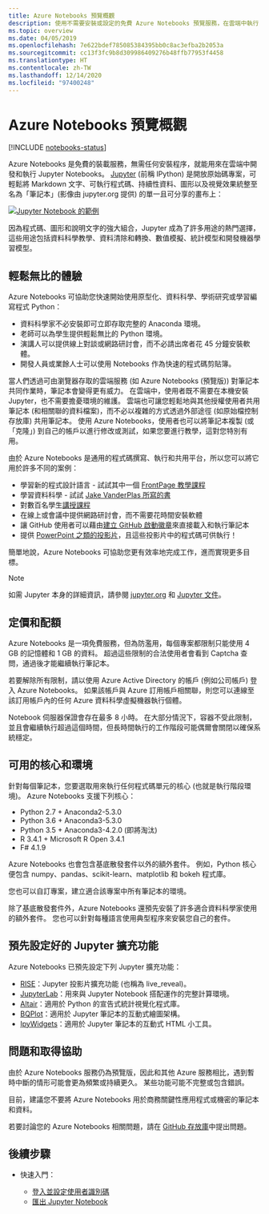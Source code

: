 ```yaml
---
title: Azure Notebooks 預覽概觀
description: 使用不需要安裝或設定的免費 Azure Notebooks 預覽服務，在雲端中執行 Jupyter Notebook。
ms.topic: overview
ms.date: 04/05/2019
ms.openlocfilehash: 7e622bdef785085384395bb0c8ac3efba2b2053a
ms.sourcegitcommit: cc13f3fc9b8d309986409276b48ffb77953f4458
ms.translationtype: HT
ms.contentlocale: zh-TW
ms.lasthandoff: 12/14/2020
ms.locfileid: "97400248"
---
```

# <a name="overview-of-azure-notebooks-preview"></a>Azure Notebooks 預覽概觀

[!INCLUDE [notebooks-status](../../includes/notebooks-status.md)]

Azure Notebooks 是免費的裝載服務，無需任何安裝程序，就能用來在雲端中開發和執行 Jupyter Notebooks。 [Jupyter](https://jupyter.org/) (前稱 IPython) 是開放原始碼專案，可輕鬆將 Markdown 文字、可執行程式碼、持續性資料、圖形以及視覺效果統整至名為「筆記本」(影像由 jupyter.org 提供) 的單一且可分享的畫布上：

[![Jupyter Notebook 的範例](https://jupyter.org/assets/jupyterpreview.png)](https://jupyter.org/assets/jupyterpreview.png#lightbox)

因為程式碼、圖形和說明文字的強大組合，Jupyter 成為了許多用途的熱門選擇，這些用途包括資料科學教學、資料清除和轉換、數值模擬、統計模型和開發機器學習模型。

## <a name="hassle-free-experience"></a>輕鬆無比的體驗

Azure Notebooks 可協助您快速開始使用原型化、資料科學、學術研究或學習編寫程式 Python：

- 資料科學家不必安裝即可立即存取完整的 Anaconda 環境。
- 老師可以為學生提供輕鬆無比的 Python 環境。
- 演講人可以提供線上對談或網路研討會，而不必請出席者花 45 分鐘安裝軟體。
- 開發人員或業餘人士可以使用 Notebooks 作為快速的程式碼剪貼簿。

當人們透過可由瀏覽器存取的雲端服務 (如 Azure Notebooks (預覽版)) 對筆記本共同作業時，筆記本會變得更有威力。 在雲端中，使用者既不需要在本機安裝 Jupyter，也不需要擔憂環境的維護。 雲端也可讓您輕鬆地與其他授權使用者共用筆記本 (和相關聯的資料檔案)，而不必以複雜的方式透過外部途徑 (如原始檔控制存放庫) 共用筆記本。 使用 Azure Notebooks，使用者也可以將筆記本複製 (或「克隆」) 到自己的帳戶以進行修改或測試，如果您要進行教學，這對您特別有用。

由於 Azure Notebooks 是通用的程式碼撰寫、執行和共用平台，所以您可以將它用於許多不同的案例：

- 學習新的程式設計語言 - 試試其中一個 [FrontPage 教學課程](https://notebooks.azure.com/Microsoft/projects/samples/html/Introduction%20to%20Python.ipynb)
- 學習資料科學 - 試試 [Jake VanderPlas 所寫的書](https://notebooks.azure.com/jakevdp/projects/PythonDataScienceHandbook)
- 對數百名學生[講授課程](https://notebooks.azure.com/garth-wells/projects/CUED-IA-Computing-Michaelmas)
- 在線上或會議中提供網路研討會，而不需要花時間安裝軟體 
- 讓 GitHub 使用者可以藉由[建立 GitHub 啟動徽章](https://notebooks.azure.com/help/projects/sharing/create-a-github-badge)來直接載入和執行筆記本
- 提供 [PowerPoint 之類的投影片](https://notebooks.azure.com/help/jupyter-notebooks/slides)，且這些投影片中的程式碼可供執行！

簡單地說，Azure Notebooks 可協助您更有效率地完成工作，進而實現更多目標。

> [!Note]
> 如需 Jupyter 本身的詳細資訊，請參閱 [jupyter.org](https://jupyter.org/) 和 [Jupyter 文件](https://jupyter-notebook.readthedocs.io/en/latest/)。

## <a name="pricing-and-quotas"></a>定價和配額

Azure Notebooks 是一項免費服務，但為防濫用，每個專案都限制只能使用 4 GB 的記憶體和 1 GB 的資料。 超過這些限制的合法使用者會看到 Captcha 查問，通過後才能繼續執行筆記本。

若要解除所有限制，請以使用 Azure Active Directory 的帳戶 (例如公司帳戶) 登入 Azure Notebooks。 如果該帳戶與 Azure 訂用帳戶相關聯，則您可以連線至該訂用帳戶內的任何 Azure 資料科學虛擬機器執行個體。 

Notebook 伺服器保證會存在最多 8 小時。 在大部分情況下，容器不受此限制，並且會繼續執行超過這個時間，但長時間執行的工作階段可能偶爾會關閉以確保系統穩定。

## <a name="available-kernels-and-environments"></a>可用的核心和環境

針對每個筆記本，您要選取用來執行任何程式碼單元的核心 (也就是執行階段環境)。 Azure Notebooks 支援下列核心：

- Python 2.7 + Anaconda2-5.3.0
- Python 3.6 + Anaconda3-5.3.0
- Python 3.5 + Anaconda3-4.2.0 (即將淘汰)
- R 3.4.1 + Microsoft R Open 3.4.1
- F# 4.1.9

Azure Notebooks 也會包含基底散發套件以外的額外套件。 例如，Python 核心便包含 numpy、pandas、scikit-learn、matplotlib 和 bokeh 程式庫。

您也可以自訂專案，建立適合該專案中所有筆記本的環境。

除了基底散發套件外，Azure Notebooks 還預先安裝了許多適合資料科學家使用的額外套件。 您也可以針對每種語言使用典型程序來安裝您自己的套件。

## <a name="pre-configured-jupyter-extensions"></a>預先設定好的 Jupyter 擴充功能

Azure Notebooks 已預先設定下列 Jupyter 擴充功能：

- [RISE](https://github.com/damianavila/RISE)：Jupyter 投影片擴充功能 (也稱為 live_reveal)。
- [JupyterLab](https://github.com/jupyterlab/jupyterlab)：用來與 Jupyter Notebook 搭配運作的完整計算環境。
- [Altair](https://github.com/ellisonbg/altair)：適用於 Python 的宣告式統計視覺化程式庫。
- [BQPlot](https://github.com/bloomberg/bqplot)：適用於 Jupyter 筆記本的互動式繪圖架構。
- [IpyWidgets](https://github.com/jupyter-widgets/ipywidgets)：適用於 Jupyter 筆記本的互動式 HTML 小工具。

## <a name="issues-and-getting-help"></a>問題和取得協助

由於 Azure Notebooks 服務仍為預覽版，因此和其他 Azure 服務相比，遇到暫時中斷的情形可能會更為頻繁或持續更久。 某些功能可能不完整或包含錯誤。

目前，建議您不要將 Azure Notebooks 用於商務關鍵性應用程式或機密的筆記本和資料。

若要討論您的 Azure Notebooks 相關問題，請在 [GitHub 存放庫](https://github.com/Microsoft/AzureNotebooks/issues)中提出問題。

## <a name="next-steps"></a>後續步驟  

- 快速入門：

  - [登入並設定使用者識別碼](quickstart-sign-in-azure-notebooks.md)
  - [匯出 Jupyter Notebook](quickstart-export-jupyter-notebook-project.md)
